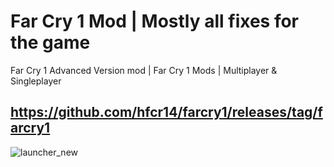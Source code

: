 # Far Cry 1 Mod | Mostly all fixes for the game
Far Cry 1 Advanced Version mod | Far Cry 1 Mods | Multiplayer &amp; Singleplayer
## https://github.com/hfcr14/farcry1/releases/tag/farcry1
![launcher_new](https://github.com/user-attachments/assets/b3a06a0a-45f5-49bf-a00c-2790018ce180)


